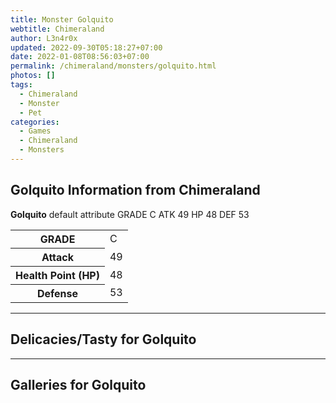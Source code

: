 ```yaml
---
title: Monster Golquito
webtitle: Chimeraland
author: L3n4r0x
updated: 2022-09-30T05:18:27+07:00
date: 2022-01-08T08:56:03+07:00
permalink: /chimeraland/monsters/golquito.html
photos: []
tags:
  - Chimeraland
  - Monster
  - Pet
categories:
  - Games
  - Chimeraland
  - Monsters
---
```


<section id="bootstrap-wrapper"><link rel="stylesheet" href="https://rawcdn.githack.com/dimaslanjaka/Web-Manajemen/bb6505ea081a75a7c845f65fb9d939276931c82f/css/bootstrap-4.5-wrapper.css"/><h2>Golquito Information from Chimeraland</h2><p><b>Golquito</b> default attribute GRADE C ATK 49 HP 48 DEF 53<table><tr><th>GRADE</th><td>C</td></tr><tr><th>Attack</th><td>49</td></tr><tr><th>Health Point (HP)</th><td>48</td></tr><tr><th>Defense</th><td>53</td></tr></table></p><hr/><h2>Delicacies/Tasty for Golquito</h2><hr/><div id="gallery"><h2>Galleries for Golquito</h2><div class="row"></div></div></section>